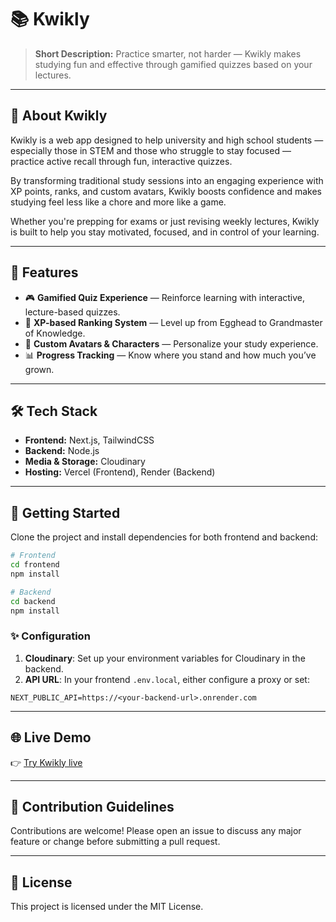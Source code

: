 # 📚 Kwikly

> **Short Description:**
> Practice smarter, not harder — Kwikly makes studying fun and effective through gamified quizzes based on your lectures.

---

## 🧠 About Kwikly

Kwikly is a web app designed to help university and high school students — especially those in STEM and those who struggle to stay focused — practice active recall through fun, interactive quizzes.

By transforming traditional study sessions into an engaging experience with XP points, ranks, and custom avatars, Kwikly boosts confidence and makes studying feel less like a chore and more like a game.

Whether you're prepping for exams or just revising weekly lectures, Kwikly is built to help you stay motivated, focused, and in control of your learning.

---

## 🚀 Features

- 🎮 **Gamified Quiz Experience** — Reinforce learning with interactive, lecture-based quizzes.
- 🧬 **XP-based Ranking System** — Level up from Egghead to Grandmaster of Knowledge.
- 🧍 **Custom Avatars & Characters** — Personalize your study experience.
- 📊 **Progress Tracking** — Know where you stand and how much you’ve grown.

---

## 🛠 Tech Stack

- **Frontend:** Next.js, TailwindCSS
- **Backend:** Node.js
- **Media & Storage:** Cloudinary
- **Hosting:** Vercel (Frontend), Render (Backend)

---

## 🔧 Getting Started

Clone the project and install dependencies for both frontend and backend:

```bash
# Frontend
cd frontend
npm install

# Backend
cd backend
npm install
```

### ✨ Configuration

1. **Cloudinary**: Set up your environment variables for Cloudinary in the backend.
2. **API URL**: In your frontend `.env.local`, either configure a proxy or set:

```env
NEXT_PUBLIC_API=https://<your-backend-url>.onrender.com
```

---

## 🌐 Live Demo

👉 [Try Kwikly live](https://kwikly-xi.vercel.app/)

---

## 🤝 Contribution Guidelines

Contributions are welcome! Please open an issue to discuss any major feature or change before submitting a pull request.

---

## 📄 License

This project is licensed under the MIT License.
